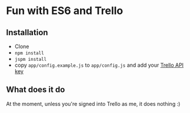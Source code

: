 # Fun with ES6 and Trello

## Installation

- Clone
- `npm install`
- `jspm install`
- copy `app/config.example.js` to `app/config.js` and add your [Trello API key](https://trello.com/1/appKey/generate)

## What does it do

At the moment, unless you're signed into Trello as me, it does nothing :)
